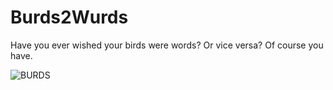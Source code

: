 # Burds2Wurds

Have you ever wished your birds were words? Or vice versa? Of course you have.

![BURDS](img/wurds2burds.gif)
